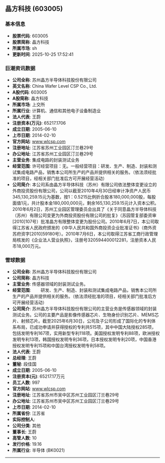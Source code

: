 ## 晶方科技 (603005)

### 基本信息

- **股票代码**: 603005
- **股票简称**: 晶方科技
- **所属市场**: sh
- **更新时间**: 2025-10-25 17:52:41

### 巨潮资讯数据

- **公司全称**: 苏州晶方半导体科技股份有限公司
- **英文名称**: China Wafer Level CSP Co., Ltd.
- **A股代码**: 603005
- **A股简称**: 晶方科技
- **所属市场**: 上交所
- **所属行业**: 计算机、通信和其他电子设备制造业
- **法人代表**: 王蔚
- **注册资本(万元)**: 65217.1706
- **成立日期**: 2005-06-10
- **上市日期**: 2014-02-10
- **官方网站**: www.wlcsp.com
- **注册地址**: 江苏省苏州工业园区汀兰巷29号
- **办公地址**: 江苏省苏州工业园区汀兰巷29号
- **主营业务**: 集成电路的封装测试业务
- **经营范围**: 许可经营项目：无。一般经营项目：研发、生产、制造、封装和测试集成电路产品，销售本公司所生产的产品并提供相关的服务。（依法须经批准的项目，经相关部门批准后方可开展经营活动）
- **公司简介**: 本公司系由晶方半导体科技（苏州）有限公司依法整体变更设立的外商投资股份有限公司，公司以截至2010年4月30日经审计净资产人民币345,130,259.15元为基数，按1：0.5215比例折合股本180,000,000股，每股面值1元，共计股本金180,000,000元，剩余165,130,259.15元计入资本公积。2010年6月2日，苏州工业园区管理委员会出具了《关于同意晶方半导体科技（苏州）有限公司变更为外商投资股份有限公司的批复》（苏园管复部委资审[2010]107号）批准晶方有限整体变更为股份公司。2010年6月7日，本公司取得江苏省人民政府颁发的《中华人民共和国外商投资企业批准证书》（商外资苏府资字[2010]59180号）。2010年7月6日，本公司取得江苏省工商行政管理局核发的《企业法人营业执照》，注册号320594400012281，注册资本人民币18,000万元。

### 雪球数据

- **公司全称**: 苏州晶方半导体科技股份有限公司
- **公司简称**: 晶方科技
- **主营业务**: 传感器领域的封装测试业务。
- **经营范围**: 　　研发、生产、制造、封装和测试集成电路产品，销售本公司所生产的产品并提供相关的服务。（依法须经批准的项目，经相关部门批准后方可开展经营活动）
- **公司简介**: 苏州晶方半导体科技股份有限公司的主营业务是传感器领域的封装测试业务。公司的主要产品是影像传感器芯片、生物身份识别芯片、MEMS芯片、射频芯片。截至2025年6月30日，公司及子公司形成了国际化的专利体系布局，已成功申请并获得授权的专利共515项，其中中国大陆授权285项，包括发明专利167项，实用新型专利118项。美国授权发明专利88项，欧洲授权发明专利13项，韩国授权发明专利36项，日本授权发明专利20项，中国香港授权发明专利15项和中国台湾授权发明专利58项。
- **法人代表**: 王蔚
- **总经理**: 王蔚
- **董秘**: 段佳国
- **成立日期**: 2005-06-10
- **注册资本(元)**: 65217.17万元
- **员工人数**: 997
- **官方网站**: www.wlcsp.com
- **注册地址**: 江苏省苏州市吴中区苏州工业园区汀兰巷29号
- **办公地址**: 江苏省苏州市吴中区苏州工业园区汀兰巷29号
- **上市日期**: 2014-02-10
- **所属省份**: 江苏省
- **实际控制人**: 
- **公司分类**: 其他
- **董事长**: 王蔚
- **高管人数**: 10
- **发行价格**: 19.16
- **所属行业**: 半导体 (BK0021)

---